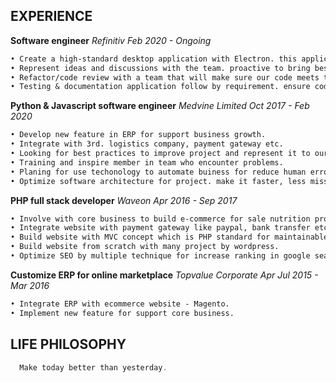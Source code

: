 ## EXPERIENCE

**Software engineer** _Refinitiv Feb 2020 - Ongoing_

```markdown
• Create a high-standard desktop application with Electron. this application will be using by Refinitiv customers around the world.
• Represent ideas and discussions with the team. proactive to bring best practices to adapt with the team.
• Refactor/code review with a team that will make sure our code meets the standard follow by design pattern.
• Testing & documentation application follow by requirement. ensure code can testable with a good test.
```

**Python & Javascript software engineer** _Medvine Limited Oct 2017 - Feb 2020_

```markdown
• Develop new feature in ERP for support business growth.
• Integrate with 3rd. logistics company, payment gateway etc.
• Looking for best practices to improve project and represent it to our team.
• Training and inspire member in team who encounter problems.
• Planing for use techonology to automate buiness for reduce human error.
• Optimize software architecture for project. make it faster, less misstake.
```

**PHP full stack developer** _Waveon Apr 2016 - Sep 2017_

```markdown
• Involve with core business to build e-commerce for sale nutrition product in japan.
• Integrate website with payment gateway like paypal, bank transfer etc.
• Build website with MVC concept which is PHP standard for maintainable.
• Build website from scratch with many project by wordpress.
• Optimize SEO by multiple technique for increase ranking in google search.
```

**Customize ERP for online marketplace** _Topvalue Corporate Apr Jul 2015 - Mar 2016_

```markdown
• Integrate ERP with ecommerce website - Magento.
• Implement new feature for support core business.
```

## LIFE PHILOSOPHY

```javascript
  Make today better than yesterday.
```

```

```
